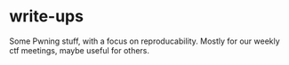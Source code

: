 # write-ups

Some Pwning stuff, with a focus on reproducability.
Mostly for our weekly ctf meetings, maybe useful for others.
